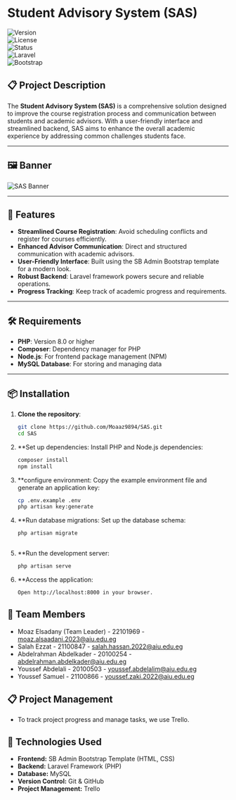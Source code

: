 # Student Advisory System (SAS)

![Version](https://img.shields.io/badge/version-1.0-blue)  
![License](https://img.shields.io/badge/license-MIT-green)  
![Status](https://img.shields.io/badge/status-In_Progress-yellow)  
![Laravel](https://img.shields.io/badge/Laravel-8.x-red)  
![Bootstrap](https://img.shields.io/badge/Bootstrap-5.3-purple)  

## 📋 Project Description
The **Student Advisory System (SAS)** is a comprehensive solution designed to improve the course registration process and communication between students and academic advisors. With a user-friendly interface and streamlined backend, SAS aims to enhance the overall academic experience by addressing common challenges students face.

---

## 🖼️ Banner
![SAS Banner](A_professional_banner_for_a_web_programming_projec.png)

---

## 🌟 Features
- **Streamlined Course Registration**: Avoid scheduling conflicts and register for courses efficiently.  
- **Enhanced Advisor Communication**: Direct and structured communication with academic advisors.  
- **User-Friendly Interface**: Built using the SB Admin Bootstrap template for a modern look.  
- **Robust Backend**: Laravel framework powers secure and reliable operations.  
- **Progress Tracking**: Keep track of academic progress and requirements.  

---

## 🛠️ Requirements
- **PHP**: Version 8.0 or higher  
- **Composer**: Dependency manager for PHP  
- **Node.js**: For frontend package management (NPM)  
- **MySQL Database**: For storing and managing data  

---

## 📦 Installation
1. **Clone the repository**:
   ```bash
   git clone https://github.com/Moaaz9894/SAS.git
   cd SAS
2. **Set up dependencies: Install PHP and Node.js dependencies:
    ```bash
   composer install
   npm install

4. **configure environment: Copy the example environment file and generate an application key:
    ```bash
   cp .env.example .env
   php artisan key:generate

6. **Run database migrations: Set up the database schema:
    ```bash
   php artisan migrate
  
8. **Run the development server:
    ```bash
   php artisan serve

10. **Access the application:
     ```bash
    Open http://localhost:8000 in your browser.

    
## 👥 Team Members
- Moaz Elsadany (Team Leader) - 22101969 - moaz.alsaadani.2023@aiu.edu.eg
- Salah Ezzat - 21100847 - salah.hassan.2022@aiu.edu.eg
- Abdelrahman Abdelkader - 20100254 - abdelrahman.abdelkader@aiu.edu.eg
- Youssef Abdelali - 20100503 - youssef.abdelalim@aiu.edu.eg
- Youssef Samuel - 21100866 - youssef.zaki.2022@aiu.edu.eg

## 📋 Project Management
- To track project progress and manage tasks, we use Trello.
  

## 🚀 Technologies Used
- **Frontend:** SB Admin Bootstrap Template (HTML, CSS)
- **Backend:** Laravel Framework (PHP)
- **Database:** MySQL
- **Version Control:** Git & GitHub
- **Project Management:** Trello
